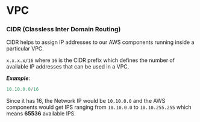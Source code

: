 # VPC

### CIDR (Classless Inter Domain Routing)

CIDR helps to assign IP addresses to our AWS components running inside a particular VPC.

```x.x.x.x/16``` where ```16``` is the CIDR prefix which defines the number of available IP addresses that can be used in a VPC.

***Example***: 

```js
10.10.0.0/16  
```
Since it has 16, the Network IP would be ```10.10.0.0``` and the AWS components would get IPS ranging from  ```10.10.0.0``` to ```10.10.255.255``` which means **65536** available IPS.
